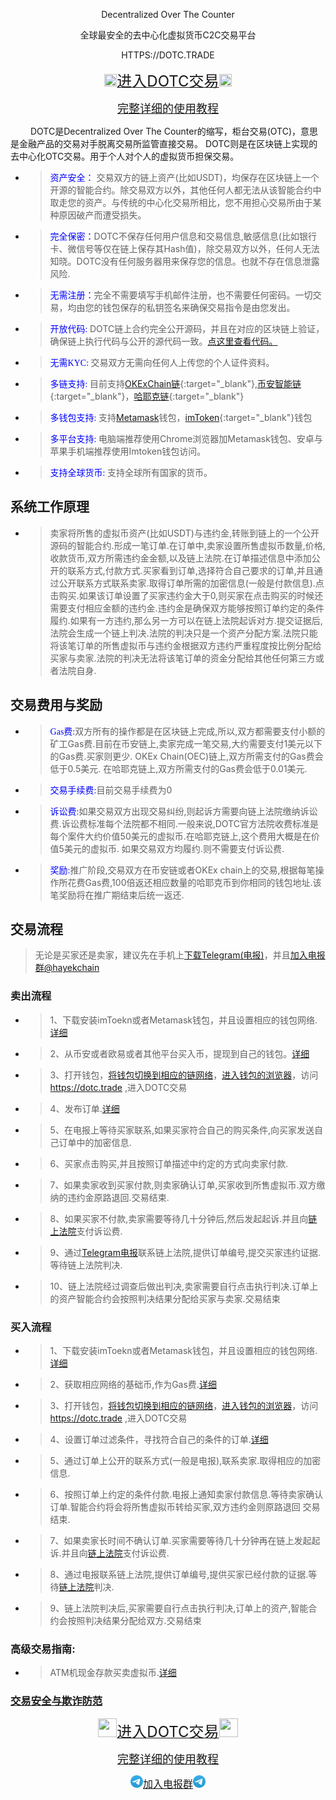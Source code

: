 <p align="center"> Decentralized Over The Counter</p>
<p align="center"> 全球最安全的去中心化虚拟货币C2C交易平台</p>
<p align="center"> HTTPS://DOTC.TRADE</p>
<p align="center"><a href="/dotc/#/allOrders"  ><img src="https://dotc.trade/dotc/static/media/logo.7f64ab42.svg" width=20px height=20px><font size="5">进入DOTC交易</font><img src="https://dotc.trade/dotc/static/media/logo.7f64ab42.svg" width=20px height=20px> </a></p>

<p align="center"><a href="/cn/use.html"  ><font size="4">完整详细的使用教程</font></a></p>

&ensp;&ensp;&ensp;&ensp; DOTC是Decentralized Over The Counter的缩写，柜台交易(OTC)，意思是金融产品的交易对手脱离交易所监管直接交易。 DOTC则是在区块链上实现的去中心化OTC交易。用于个人对个人的虚拟货币担保交易。

* ><font color=Blue face="黑体">资产安全：</font> 交易双方的链上资产(比如USDT)，均保存在区块链上一个开源的智能合约。除交易双方以外，其他任何人都无法从该智能合约中取走您的资产。与传统的中心化交易所相比，您不用担心交易所由于某种原因破产而遭受损失。
* ><font color=Blue face="黑体">完全保密：</font>DOTC不保存任何用户信息和交易信息,敏感信息(比如银行卡、微信号等仅在链上保存其Hash值)，除交易双方以外，任何人无法知晓。DOTC没有任何服务器用来保存您的信息。也就不存在信息泄露风险.
* ><font color=Blue face="黑体">无需注册：</font>完全不需要填写手机邮件注册，也不需要任何密码。一切交易，均由您的钱包保存的私钥签名来确保交易指令是由您发出。
* ><font color=Blue face="黑体">开放代码: </font>DOTC链上合约完全公开源码，并且在对应的区块链上验证，确保链上执行代码与公开的源代码一致。[点这里查看代码。](/cn/open.html)
* ><font color=Blue face="黑体">无需KYC:  </font>交易双方无需向任何人上传您的个人证件资料。
* ><font color=Blue face="黑体">多链支持: </font>目前支持[OKExChain链](https://www.okex.com/oec){:target="_blank"},[币安智能链](https://www.binance.org/cn){:target="_blank"}，[哈耶克链](https://hayek.link){:target="_blank"}
* ><font color=Blue face="黑体">多钱包支持: </font>支持[Metamask](https://metamask.io/)钱包，[imToken](https://token.im/){:target="_blank"}钱包
* ><font color=Blue face="黑体">多平台支持: </font>电脑端推荐使用Chrome浏览器加Metamask钱包、安卓与苹果手机端推荐使用Imtoken钱包访问。
* ><font color=Blue face="黑体">支持全球货币: </font>支持全球所有国家的货币。

## 系统工作原理
* >卖家将所售的虚拟币资产(比如USDT)与违约金,转账到链上的一个公开源码的智能合约.形成一笔订单.在订单中,卖家设置所售虚拟币数量,价格,收款货币,双方所需违约金金额,以及链上法院.在订单描述信息中添加公开的联系方式,付款方式.买家看到订单,选择符合自己要求的订单,并且通过公开联系方式联系卖家.取得订单所需的加密信息(一般是付款信息).点击购买.如果该订单设置了买家违约金大于0,则买家在点击购买的时候还需要支付相应金额的违约金.违约金是确保双方能够按照订单约定的条件履约.如果有一方违约,那么另一方可以在链上法院起诉对方.提交证据后,法院会生成一个链上判决.法院的判决只是一个资产分配方案.法院只能将该笔订单的所售虚拟币与违约金根据双方违约严重程度按比例分配给买家与卖家.法院的判决无法将该笔订单的资金分配给其他任何第三方或者法院自身.

## 交易费用与奖励
* ><font color=Blue face="黑体">Gas费:</font>双方所有的操作都是在区块链上完成,所以,双方都需要支付小额的矿工Gas费.目前在币安链上,卖家完成一笔交易,大约需要支付1美元以下的Gas费.买家则更少.
    OKEx Chain(OEC)链上,双方所需支付的Gas费会低于0.5美元.
    在哈耶克链上,双方所需支付的Gas费会低于0.01美元.
* ><font color=Blue face="黑体">交易手续费:</font>目前交易手续费为0
* ><font color=Blue face="黑体">诉讼费:</font>如果交易双方出现交易纠纷,则起诉方需要向链上法院缴纳诉讼费.诉讼费标准每个法院都不相同.一般来说,DOTC官方法院收费标准是每个案件大约价值50美元的虚拟币.在哈耶克链上,这个费用大概是在价值5美元的虚拟币.
    如果交易双方均履约.则不需要支付诉讼费.
* ><font color=Blue face="黑体">奖励:</font>推广阶段,交易双方在币安链或者OKEx chain上的交易,根据每笔操作所花费Gas费,100倍返还相应数量的哈耶克币到你相同的钱包地址.该笔奖励将在推广期结束后统一返还.

## 交易流程
>无论是买家还是卖家，建议先在手机上[下载Telegram(电报)](https://telegram.org/)，并且[加入电报群@hayekchain](https://t.me/hayekchain)

### 卖出流程
* >1、下载安装imToekn或者Metamask钱包，并且设置相应的钱包网络.[详细](/cn/use.html#钱包安装与配置)
* >2、从币安或者欧易或者其他平台买入币，提现到自己的钱包。[详细](/cn/use.html#获得基础币)
* >3、打开钱包，[将钱包切换到相应的链网络](/cn/use.html#切换到相应的区块链)，[进入钱包的浏览器](/cn/use.html#买入卖出操作)，访问 https://dotc.trade ,进入DOTC交易 
* >4、发布订单.[详细](/cn/use.html#卖出操作)
* >5、在电报上等待买家联系,如果买家符合自己的购买条件,向买家发送自己订单中的加密信息.
* >6、买家点击购买,并且按照订单描述中约定的方式向卖家付款.
* >7、如果卖家收到买家付款,则卖家确认订单,买家收到所售虚拟币.双方缴纳的违约金原路退回.交易结束.
* >8、如果买家不付款,卖家需要等待几十分钟后,然后发起起诉.并且向[链上法院](/cn/court.html)支付诉讼费.
* >9、通过[Telegram电报](https://telegram.org/)联系链上法院,提供订单编号,提交买家违约证据.等待链上法院判决.
* >10、链上法院经过调查后做出判决,卖家需要自行点击执行判决.订单上的资产智能合约会按照判决结果分配给买家与卖家.交易结束

### 买入流程
* >1、下载安装imToekn或者Metamask钱包，并且设置相应的钱包网络.[详细](/cn/use.html#钱包安装与配置)
* >2、获取相应网络的基础币,作为Gas费.[详细](/cn/use.html#获得基础币)
* >3、打开钱包，[将钱包切换到相应的链网络](/cn/use.html#切换到相应的区块链)，[进入钱包的浏览器](/cn/use.html#买入卖出操作)，访问 https://dotc.trade ,进入DOTC交易
* >4、设置订单过滤条件，寻找符合自己的条件的订单.[详细](/cn/use.html#买入操作)
* >5、通过订单上公开的联系方式(一般是电报),联系卖家.取得相应的加密信息.
* >6、按照订单上约定的条件付款.电报上通知卖家付款信息.等待卖家确认订单.智能合约将会将所售虚拟币转给买家,双方违约金则原路退回 交易结束.
* >7、如果卖家长时间不确认订单.买家需要等待几十分钟再在链上发起起诉.并且向[链上法院](/cn/court.html)支付诉讼费.
* >8、通过电报联系链上法院,提供订单编号,提供买家已经付款的证据.等待[链上法院](/cn/court.html)判决.
* >9、链上法院判决后,买家需要自行点击执行判决,订单上的资产,智能合约会按照判决结果分配给双方.交易结束

### 高级交易指南:
* >ATM机现金存款买卖虚拟币.[详细](/cn/use.html#atm机现金存款交易)

### [交易安全与欺诈防范](/cn/security.html)



<p align="center"><a href="/dotc/#/allOrders"  ><img src="https://dotc.trade/dotc/static/media/logo.7f64ab42.svg" width=30px height=30px><font size="5">进入DOTC交易</font><img src="https://dotc.trade/dotc/static/media/logo.7f64ab42.svg" width=30px height=30px> </a></p>

<p align="center"><a href="/cn/use.html"  ><font size="4">完整详细的使用教程</font></a></p>
<p align="center"><a href="https://t.me/hayekchain"  ><img src="/assets/images/telegram.svg" width=20px height=20px><font size="3">加入电报群</font><img src="/assets/images/telegram.svg" width=20px height=20px> </a></p>